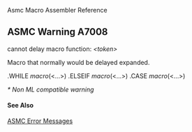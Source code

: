 Asmc Macro Assembler Reference

## ASMC Warning A7008

cannot delay macro function: _&lt;token&gt;_

Macro that normally would be delayed expanded.

.WHILE _macro_(&lt;...&gt;)
.ELSEIF _macro_(&lt;...&gt;)
.CASE _macro_(&lt;...&gt;)

_* Non ML compatible warning_

#### See Also

[ASMC Error Messages](readme.md)
